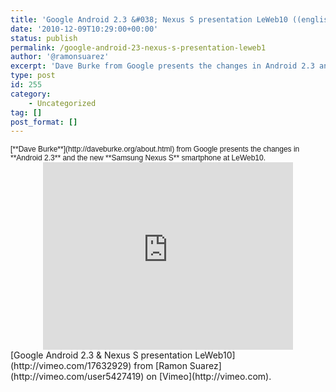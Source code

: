 ```yaml
---
title: 'Google Android 2.3 &#038; Nexus S presentation LeWeb10 ((english, leweb, leweb10, android, google, nexus s, smartphones, presentation, videos))'
date: '2010-12-09T10:29:00+00:00'
status: publish
permalink: /google-android-23-nexus-s-presentation-leweb1
author: '@ramonsuarez'
excerpt: 'Dave Burke from Google presents the changes in Android 2.3 and the new Samsung Nexus S smartphone at LeWeb10. Google Android 2.3 &amp; Nexus S presentation LeWeb10 from Ramon Suarez on Vimeo.'
type: post
id: 255
category:
    - Uncategorized
tag: []
post_format: []
---
```

<div><span style="font-family:arial, sans-serif;font-size:12px;">[**Dave Burke**](http://daveburke.org/about.html) from Google presents the changes in **Android 2.3** and the new **Samsung Nexus S** smartphone at LeWeb10.</span></div><div class="embed-vimeo" style="text-align: center;"><iframe allowfullscreen="" frameborder="0" height="300" mozallowfullscreen="" src="https://player.vimeo.com/video/17632929" webkitallowfullscreen="" width="400"></iframe></div>[Google Android 2.3 &amp; Nexus S presentation LeWeb10](http://vimeo.com/17632929) from [Ramon Suarez](http://vimeo.com/user5427419) on [Vimeo](http://vimeo.com).